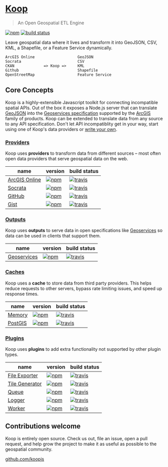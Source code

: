 # [Koop](https://github.com/koopjs/koop)

> An Open Geospatial ETL Engine

[![npm](https://img.shields.io/npm/v/koop.svg?style=flat-square)](https://www.npmjs.com/package/koop) [![build status](https://img.shields.io/travis/koopjs/koop-core/master.svg?style=flat-square)](https://travis-ci.org/koopjs/koop-core)

Leave geospatial data where it lives and transform it into GeoJSON, CSV, KML, a Shapefile, or a Feature Service dynamically.

```
ArcGIS Online                   GeoJSON
Socrata                         CSV
CKAN             => Koop =>     KML
Github                          Shapefile
OpenStreetMap                   Feature Service

```

## Core Concepts

Koop is a highly-extensible Javascript toolkit for connecting incompatible spatial APIs. Out of the box it exposes a Node.js server that can translate [GeoJSON](http://geojson.org/) into the [Geoservices specification](https://geoservices.github.io) supported by the [ArcGIS](http://www.esri.com/arcgis/about-arcgis) family of products. Koop can be extended to translate data from any source to any API specification. Don't let API incompatiblity get in your way, start using one of Koop's data providers or [write your own](/docs/specs/provider/).

### [Providers](docs/providers/)

Koop uses **providers** to transform data from different sources – most often open data providers that serve geospatial data on the web.

| name | version | build status |
| --- | --- | --- |
| [ArcGIS Online](https://github.com/koopjs/koop-provider-agol) | [![npm](https://img.shields.io/npm/v/koop-agol.svg?style=flat-square)](https://www.npmjs.com/package/koop-agol) | [![travis](https://img.shields.io/travis/koopjs/koop-provider-agol/master.svg?style=flat-square)](https://travis-ci.org/koopjs/koop-provider-agol) |
| [Socrata](https://github.com/koopjs/koop-provider-socrata) | [![npm](https://img.shields.io/npm/v/koop-provider-socrata.svg?style=flat-square)](https://www.npmjs.com/package/koop-socrata) | [![travis](https://img.shields.io/travis/koopjs/koop-provider-socrata/master.svg?style=flat-square)](https://travis-ci.org/koopjs/koop-provider-socrata) |
| [GitHub](https://github.com/koopjs/koop-provider-github) | [![npm](https://img.shields.io/npm/v/koop-github.svg?style=flat-square)](https://www.npmjs.com/package/koop-github) | [![travis](https://img.shields.io/travis/koopjs/koop-provider-github/master.svg?style=flat-square)](https://travis-ci.org/koopjs/koop-provider-github) |
| [Gist](https://github.com/koopjs/koop-gist) | [![npm](https://img.shields.io/npm/v/koop-gist.svg?style=flat-square)](https://www.npmjs.com/package/koop-gist) | [![travis](https://img.shields.io/travis/koopjs/koop-gist/master.svg?style=flat-square)](https://travis-ci.org/koopjs/koop-gist) |

### [Outputs](docs/outputs/)

Koop uses **outputs** to serve data in open specifications like [Geoservices](https://geoservices.github.io) so data can be used in clients that support them.

| name | version | build status |
| --- | --- | --- |
| [Geoservices](https://github.com/koopjs/koop-output-geoservices) | [![npm](https://img.shields.io/npm/v/koop-output-geoservices.svg?style=flat-square)](https://www.npmjs.com/package/koop-output-geoservices) | [![travis](https://img.shields.io/travis/koopjs/koop-output-geoservices/master.svg?style=flat-square)](https://travis-ci.org/koopjs/koop-output-geoservices) |

### [Caches](docs/caches/)

Koop uses a **cache** to store data from third party providers. This helps reduce requests to other servers, bypass rate limiting issues, and speed up response times.

| name | version | build status |
| --- | --- | --- |
| [Memory](https://github.com/koopjs/koop-cache-memory) | [![npm](https://img.shields.io/npm/v/koop-cache-memory.svg?style=flat-square)](https://www.npmjs.com/package/koop-cache-memory) | [![travis](https://img.shields.io/travis/koopjs/koop-cache-memory/master.svg?style=flat-square)](https://travis-ci.org/koopjs/koop-cache-memory) |
| [PostGIS](https://github.com/koopjs/koop-pgcache) | [![npm](https://img.shields.io/npm/v/koop-pgcache.svg?style=flat-square)](https://www.npmjs.com/package/koop-pgcache) | [![travis](https://img.shields.io/travis/koopjs/koop-pgcache/master.svg?style=flat-square)](https://travis-ci.org/koopjs/koop-pgcache) |

### [Plugins](docs/plugins/)

Koop uses **plugins** to add extra functionality not supported by other plugin types.

| name | version | build status |
| --- | --- | --- |
| [File Exporter](https://github.com/koopjs/koop-exporter) | [![npm](https://img.shields.io/npm/v/koop-exporter.svg?style=flat-square)](https://www.npmjs.com/package/koop-exporter) | [![travis](https://img.shields.io/travis/koopjs/koop-exporter/master.svg?style=flat-square)](https://travis-ci.org/koopjs/koop-exporter) |
| [Tile Generator](https://github.com/koopjs/koop-tile-plugin) | [![npm](https://img.shields.io/npm/v/koop-tile-plugin.svg?style=flat-square)](https://www.npmjs.com/package/koop-tile-plugin) | [![travis](https://img.shields.io/travis/koopjs/koop-tile-plugin/master.svg?style=flat-square)](https://travis-ci.org/koopjs/koop-tile-plugin) |
| [Queue](https://github.com/koopjs/koop-queue) | [![npm](https://img.shields.io/npm/v/koop-queue.svg?style=flat-square)](https://www.npmjs.com/package/koop-queue) | [![travis](https://img.shields.io/travis/koopjs/koop-queue/master.svg?style=flat-square)](https://travis-ci.org/koopjs/koop-queue) |
| [Logger](https://github.com/koopjs/koop-logger) | [![npm](https://img.shields.io/npm/v/koop-logger.svg?style=flat-square)](https://www.npmjs.com/package/koop-logger) | [![travis](https://img.shields.io/travis/koopjs/koop-logger/master.svg?style=flat-square)](https://travis-ci.org/koopjs/koop-logger) |
| [Worker](https://github.com/koopjs/koop-worker) | [![npm](https://img.shields.io/npm/v/koop-worker.svg?style=flat-square)](https://www.npmjs.com/package/koop-worker) | [![travis](https://img.shields.io/travis/koopjs/koop-worker/master.svg?style=flat-square)](https://travis-ci.org/koopjs/koop-worker) |

## Contributions welcome

Koop is entirely open source. Check us out, file an issue, open a pull request, and help grow the project to make it as useful as possible to the geospatial community.

[github.com/koopjs](https://github.com/koopjs)
